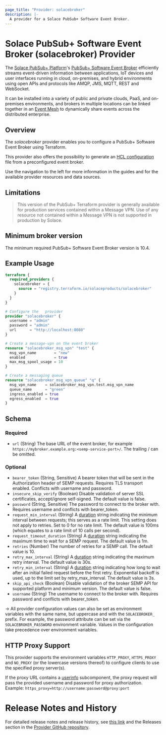 ```yaml
---
page_title: "Provider: solacebroker"
description: |-
  A provider for a Solace PubSub+ Software Event Broker.  
---
```


# Solace PubSub+ Software Event Broker (solacebroker) Provider

The [Solace PubSub+ Platform](https://solace.com/products/platform/)'s [PubSub+ Software Event Broker](https://solace.com/products/event-broker/software/) 
efficiently streams event-driven information between applications, IoT devices and user interfaces running in cloud, on-premises, and hybrid environments 
using open APIs and protocols like AMQP, JMS, MQTT, REST and WebSocket.

It can be installed into a variety of public and private clouds, PaaS, and on-premises environments, 
and brokers in multiple locations can be linked together in an [Event Mesh](https://solace.com/what-is-an-event-mesh/) 
to dynamically share events across the distributed enterprise.

## Overview

The _solacebroker_ provider enables you to configure a PubSub+ Software Event Broker using Terraform.

This provider also offers the possibility to generate an [HCL configuration](https://developer.hashicorp.com/terraform/language) file from a preconfigured event broker.

Use the navigation to the left for more information in the guides and for the available provider resources and data sources.

## Limitations

> This version of the PubSub+ Terraform provider is generally available for production services contained within a Message VPN.  Use of any resource not contained within a Message VPN is not supported in production by Solace.

## Minimum broker version

The minimum required PubSub+ Software Event Broker version is 10.4.

## Example Usage

```terraform
terraform {
  required_providers {
    solacebroker = {
      source = "registry.terraform.io/solaceproducts/solacebroker"
    }
  }
}

# Configure the   provider
provider "solacebroker" {
  username = "admin"
  password = "admin"
  url      = "http://localhost:8080"
}

# Create a message-vpn on the event broker
resource "solacebroker_msg_vpn" "test" {
  msg_vpn_name        = "new"
  enabled             = true
  max_msg_spool_usage = 10
}

# Create a messaging queue
resource "solacebroker_msg_vpn_queue" "q" {
  msg_vpn_name    = solacebroker_msg_vpn.test.msg_vpn_name
  queue_name      = "green"
  ingress_enabled = true
  egress_enabled  = true
}
```

<!-- schema generated by tfplugindocs -->
## Schema

### Required

- `url` (String) The base URL of the event broker, for example `https://mybroker.example.org:<semp-service-port>/`. The trailing / can be omitted.

### Optional

- `bearer_token` (String, Sensitive) A bearer token that will be sent in the Authorization header of SEMP requests. Requires TLS transport enabled. Conflicts with username and password.
- `insecure_skip_verify` (Boolean) Disable validation of server SSL certificates, accept/ignore self-signed. The default value is false.
- `password` (String, Sensitive) The password to connect to the broker with. Requires username and conflicts with bearer_token.
- `request_min_interval` (String) A [duration](https://pkg.go.dev/maze.io/x/duration#ParseDuration) string indicating the minimum interval between requests; this serves as a rate limit. This setting does not apply to retries. Set to 0 for no rate limit. The default value is 100ms (which equates to a rate limit of 10 calls per second).
- `request_timeout_duration` (String) A [duration](https://pkg.go.dev/maze.io/x/duration#ParseDuration) string indicating the maximum time to wait for a SEMP request.  The default value is 1m.
- `retries` (Number) The number of retries for a SEMP call. The default value is 10.
- `retry_max_interval` (String) A [duration](https://pkg.go.dev/maze.io/x/duration#ParseDuration) string indicating the maximum retry interval. The default value is 30s.
- `retry_min_interval` (String) A [duration](https://pkg.go.dev/maze.io/x/duration#ParseDuration) string indicating how long to wait after an initial failed request before the first retry.  Exponential backoff is used, up to the limit set by retry_max_interval. The default value is 3s.
- `skip_api_check` (Boolean) Disable validation of the broker SEMP API for supported platform and minimum version. The default value is false.
- `username` (String) The username to connect to the broker with.  Requires password and conflicts with bearer_token.

-> All provider configuration values can also be set as environment variables with the same name, but uppercase and with the `SOLACEBROKER_` prefix.
For example, the password attribute can be set via the `SOLACEBROKER_PASSWORD` environment variable.  Values in the configuration take precedence over environment variables.

## HTTP Proxy Support

This provider supports the environment variables `HTTP_PROXY`, `HTTPS_PROXY` and `NO_PROXY` (or the lowercase versions thereof) to configure clients to use the specified proxy server(s).

If the proxy URL contains a [userinfo](https://datatracker.ietf.org/doc/html/rfc3986#section-3.2) subcomponent, the proxy request will pass the provided username and password for proxy authorization.
Example: `https_proxy=http://username:password@proxy:port`

# Release Notes and History

For detailed release notes and release history, see [this link](https://products.solace.com/download/DSEMP_TERRAFORM_SW_BROKER_PROVIDER_RN) and the Releases section in the [Provider GitHub repository](https://github.com/SolaceProducts/terraform-provider-solacebroker/releases).
